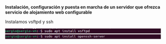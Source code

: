 **Instalación, configuración y puesta en marcha de un servidor que ofrezca servicio de alojamiento web configurable**

Instalamos vsftpd y ssh

![install](1.png)
![install](2.png)

